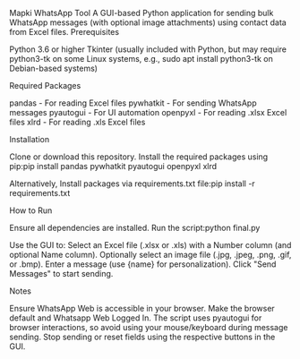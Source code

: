 Mapki WhatsApp Tool
A GUI-based Python application for sending bulk WhatsApp messages (with optional image attachments) using contact data from Excel files.
Prerequisites

Python 3.6 or higher
Tkinter (usually included with Python, but may require python3-tk on some Linux systems, e.g., sudo apt install python3-tk on Debian-based systems)

Required Packages

pandas - For reading Excel files
pywhatkit - For sending WhatsApp messages
pyautogui - For UI automation
openpyxl - For reading .xlsx Excel files
xlrd - For reading .xls Excel files

Installation

Clone or download this repository.
Install the required packages using pip:pip install pandas pywhatkit pyautogui openpyxl xlrd

Alternatively, Install packages via requirements.txt file:pip install -r requirements.txt


How to Run

Ensure all dependencies are installed.
Run the script:python final.py

Use the GUI to:
Select an Excel file (.xlsx or .xls) with a Number column (and optional Name column).
Optionally select an image file (.jpg, .jpeg, .png, .gif, or .bmp).
Enter a message (use {name} for personalization).
Click "Send Messages" to start sending.



Notes

Ensure WhatsApp Web is accessible in your browser.
Make the browser default and Whatsapp Web Logged In.
The script uses pyautogui for browser interactions, so avoid using your mouse/keyboard during message sending.
Stop sending or reset fields using the respective buttons in the GUI.
